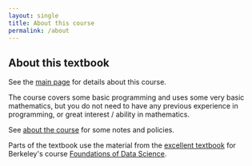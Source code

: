 ```yaml
---
layout: single
title: About this course
permalink: /about
---
```


## About this textbook

See the [main page](index) for details about this course.

The course covers some basic programming and uses some very basic mathematics,
but you do not need to have any previous experience in programming, or great
interest / ability in mathematics.

See [about the course](course) for some notes and policies.

Parts of the textbook use the material from the [excellent
textbook](https://www.inferentialthinking.com) for Berkeley's course
[Foundations of Data Science](http://data8.org).

